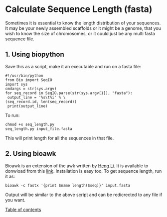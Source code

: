 # Calculate Sequence Length (fasta)
Sometimes it is essential to know the length distribution of your sequences. It may be your newly assembled scaffolds or it might be a genome, that you wish to know the size of chromosomes, or it could just be any multi fasta sequence file.
##  1. Using biopython ##
Save this as a script, make it an executable and run on a fasta file:
```
#!/usr/bin/python
from Bio import SeqIO
import sys
cmdargs = str(sys.argv)
for seq_record in SeqIO.parse(str(sys.argv[1]), "fasta"):
 output_line = '%s\t%i' % \
(seq_record.id, len(seq_record))
 print(output_line)
```
To run:
```
chmod +x seq_length.py
seq_length.py input_file.fasta
```
This will print length for all the sequences in that file.


##  2. Using bioawk ##

Bioawk is an extension of the <blockcode>awk</blockcode> written by [Heng Li](https://github.com/lh3).  It is available to donwload from this [link](https://github.com/lh3/bioawk/releases). Installation is easy too. To get sequence length, run it as:

```
bioawk -c fastx '{print $name length($seq)}' input.fasta
```

Output will be similar to the above script and can be redicrected to any file if you want.

[Table of contents](index.md)
